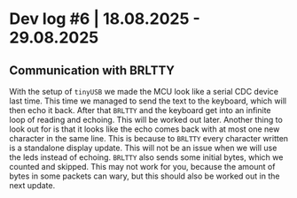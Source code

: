 # Dev log #6 | 18.08.2025 - 29.08.2025

## Communication with BRLTTY
With the setup of `tinyUSB` we made the MCU look like a serial CDC device last time. This time we managed to send the text to the keyboard, which will then echo it back. After that `BRLTTY` and
the keyboard get into an infinite loop of reading and echoing. This will be worked out later. Another thing to look out for is that it looks like the echo comes back with at most one new character in the same line. This is because to `BRLTTY` every character written is a standalone display update. This will not be an issue when we will use the leds instead of echoing. `BRLTTY` also sends some initial bytes, which we counted and skipped. This may not work for you, because the amount of bytes in some packets can wary, but this should also be worked out in the next update.
